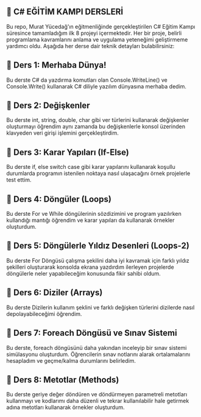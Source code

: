 ## 📍 C# EĞİTİM KAMPI DERSLERİ
Bu repo, Murat Yücedağ'ın eğitmenliğinde gerçekleştirilen C# Eğitim Kampı süresince tamamladığım ilk 8 projeyi içermektedir. Her bir proje, belirli programlama kavramlarını anlama ve uygulama yeteneğimi geliştirmeme yardımcı oldu. Aşağıda her derse dair teknik detayları bulabilirsiniz:
## 🌵 Ders 1: Merhaba Dünya!
Bu derste C# da yazdırma komutları olan Console.WriteLine() ve Console.Write() kullanarak C# diliyle yazılım dünyasına merhaba dedim.
## 🌵 Ders 2: Değişkenler
Bu derste int, string, double, char gibi ver türlerini kullanarak değişkenler oluşturmayı öğrendim aynı zamanda bu değişkenlerle konsol üzerinden klavyeden veri girişi işlemini gerçekleştirdim.
## 🌵 Ders 3: Karar Yapıları (If-Else)
Bu derste if, else switch case gibi karar yapılarını kullanarak koşullu durumlarda programın istenilen noktaya nasıl ulaşacağını örnek projelerle test ettim.
## 🌵 Ders 4: Döngüler (Loops)
Bu derste For ve While döngülerinin sözdizimini ve program yazılırken kullandığı mantığı öğrendim ve karar yapıları da kullanarak örnekler oluşturdum.
## 🌵 Ders 5: Döngülerle Yıldız Desenleri (Loops-2)
Bu derste For Döngüsü çalışma şekilini daha iyi kavramak için farklı yıldız şekilleri oluşturarak konsolda ekrana yazdırdım ilerleyen projelerde döngülerle neler yapabileceğim konusunda fikir sahibi oldum. 
## 🌵 Ders 6: Diziler (Arrays)
Bu derste Dizilerin kullanım şeklini ve farklı değişken türlerini dizilerde nasıl depolayabileceğimi öğrendim.
## 🌵 Ders 7: Foreach Döngüsü ve Sınav Sistemi
Bu derste, foreach döngüsünü daha yakından inceleyip bir sınav sistemi simülasyonu oluşturdum. Öğrencilerin sınav notlarını alarak ortalamalarını hesapladım ve geçme/kalma durumlarını belirledim.
## 🌵 Ders 8: Metotlar (Methods)
Bu derste geriye değer döndüren ve döndürmeyen parametreli metotları kullanmayı ve kodlarımı daha düzenli ve tekrar kullanılabilir hale getirmek adına metotları kullanarak örnekler oluşturdum.
